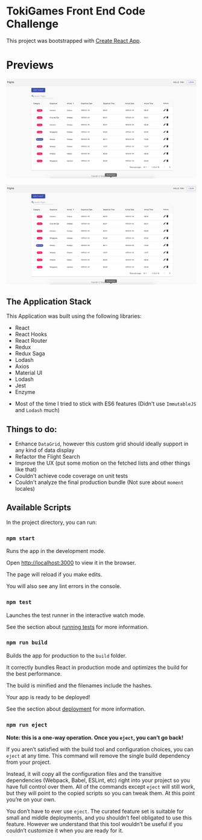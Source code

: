 # TokiGames Front End Code Challenge

This project was bootstrapped with [Create React App](https://github.com/facebook/create-react-app).

# Previews

[![Preview](https://github.com/lasantha57/tokigames-flights/blob/develop/preview-1.png?raw=true)](http://github.com/lasantha57/tokigames-flights/)

[![Preview](https://github.com/lasantha57/tokigames-flights/blob/develop/preview-1.png?raw=true)](http://github.com/lasantha57/tokigames-flights/)

## The Application Stack

This Application was built using the following libraries:

- React
- React Hooks
- React Router
- Redux
- Redux Saga
- Lodash
- Axios
- Material UI
- Lodash
- Jest
- Enzyme

* Most of the time I tried to stick with ES6 features (Didn't use `ImmutableJS` and `Lodash` much)

## Things to do:

- Enhance `DataGrid`, however this custom grid should ideally support in any kind of data display 
- Refactor the Flight Search
- Improve the UX (put some motion on the fetched lists and other things like that)
- Couldn't achieve code coverage on unit tests
- Couldn't analyze the final production bundle (Not sure about `moment` locales)

## Available Scripts

In the project directory, you can run:

### `npm start`

Runs the app in the development mode.<br>

Open [http://localhost:3000](http://localhost:3000) to view it in the browser.

The page will reload if you make edits.<br>

You will also see any lint errors in the console.

### `npm test`

Launches the test runner in the interactive watch mode.<br>

See the section about [running tests](https://facebook.github.io/create-react-app/docs/running-tests) for more information.

### `npm run build`

Builds the app for production to the `build` folder.<br>

It correctly bundles React in production mode and optimizes the build for the best performance.

The build is minified and the filenames include the hashes.<br>

Your app is ready to be deployed!

See the section about [deployment](https://facebook.github.io/create-react-app/docs/deployment) for more information.

### `npm run eject`

**Note: this is a one-way operation. Once you `eject`, you can’t go back!**

If you aren’t satisfied with the build tool and configuration choices, you can `eject` at any time. This command will remove the single build dependency from your project.

Instead, it will copy all the configuration files and the transitive dependencies (Webpack, Babel, ESLint, etc) right into your project so you have full control over them. All of the commands except `eject` will still work, but they will point to the copied scripts so you can tweak them. At this point you’re on your own.

You don’t have to ever use `eject`. The curated feature set is suitable for small and middle deployments, and you shouldn’t feel obligated to use this feature. However we understand that this tool wouldn’t be useful if you couldn’t customize it when you are ready for it.
